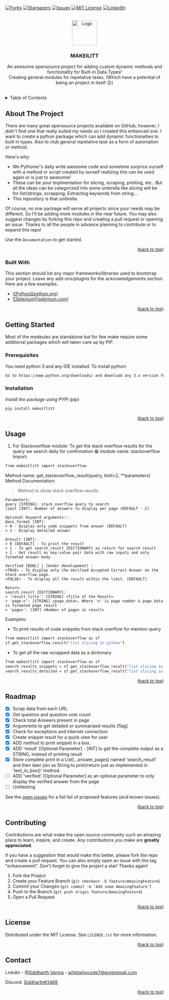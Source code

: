 <a name="readme-top"></a>

<!--
*** Thanks for checking out the README-Template. If you have a suggestion
*** that would make this better, please fork the repo and create a pull request
*** or simply open an issue with the tag "enhancement".
*** Don't forget to give the project a star!
*** Thanks again! Now go create something AMAZING! :D
-->

<!-- PROJECT SHIELDS -->
<!--
*** I'm using markdown "reference style" links for readability.
*** Reference links are enclosed in brackets [ ] instead of parentheses ( ).
*** See the bottom of this document for the declaration of the reference variables
*** for contributors-url, forks-url, etc. This is an optional, concise syntax you may use.
*** https://www.markdownguide.org/basic-syntax/#reference-style-links
-->

[![Forks][forks-shield]][forks-url]
[![Stargazers][stars-shield]][stars-url]
[![Issues][issues-shield]][issues-url]
[![MIT License][license-shield]][license-url]
[![LinkedIn][linkedin-shield]][linkedin-url]

<!-- PROJECT LOGO -->
<br />
<div align="center">
  <a href="https://github.com/siddharthverma-1607/makeitlitt">
    <img src="images/logo.png" alt="Logo" width="80" height="80">
  </a>

  <h3 align="center">MAKEILITT</h3>

  <p align="center">
    An awesome opensource project for adding custom dynamic methods and functionality for Built-in Data Types!<br />Creating general modules for repetative tasks.  (Which have a potential of being an project in itself 😉)
    <br /><br />    
  </p>
</div>

<!-- TABLE OF CONTENTS -->
<details>
  <summary>Table of Contents</summary>
  <ol>
    <li>
      <a href="#about-the-project">About The Project</a>
      <ul>
        <li><a href="#built-with">Built With</a></li>
      </ul>
    </li>
    <li>
      <a href="#getting-started">Getting Started</a>
      <ul>
        <li><a href="#prerequisites">Prerequisites</a></li>
        <li><a href="#installation">Installation</a></li>
      </ul>
    </li>
    <li><a href="#usage">Usage</a></li>
    <li><a href="#roadmap">Roadmap</a></li>
    <li><a href="#contributing">Contributing</a></li>
    <li><a href="#license">License</a></li>
    <li><a href="#contact">Contact</a></li>    
  </ol>
</details>

<!-- ABOUT THE PROJECT -->

## About The Project

There are many great opensource projects available on GitHub; however, I didn't find one that really suited my needs so I created this enhanced one. I want to create a python package which can add dynamic functionaities to built in types. Also to club general repetative task as a form of automation or method.

Here's why:

- We Pythoner's daily write awesome code and sometime surprice ourself with a method or script created by ourself realizing this can be used again or is just to awesome!
- These can be your implmentation for slicing, scraping, printing, etc.. But all the ideas can be categorized into some umbrella like slicing will be for list/strings; scrapping; Extracting keywords from string...
- This repository is that umbrella

Of course, no one package will serve all projects since your needs may be different. So I'll be adding more modules in the near future. You may also suggest changes by forking this repo and creating a pull request or opening an issue. Thanks to all the people in advance planning to contribute or to expand this repo!

Use the `Documentation` to get started.

<p align="right">(<a href="#readme-top">back to top</a>)</p>

### Built With

This section should list any major frameworks/libraries used to bootstrap your project. Leave any add-ons/plugins for the acknowledgements section. Here are a few examples.

- [![Python][python.org]][python-url]
- [![Selenium][selenium.com]][selenium-url]

<p align="right">(<a href="#readme-top">back to top</a>)</p>

<!-- GETTING STARTED -->

## Getting Started

Most of the modeules are standalone but for few make require some additional packages which will taken care up by PIP.

### Prerequisites

You need python 3 and any IDE installed. To install python:

```sh
Go to https://www.python.org/downloads/ and download any 3.x version for python
```

### Installation

_Install the package using PYPI (pip)_

```sh
pip install makeitlitt
```

<p align="right">(<a href="#readme-top">back to top</a>)</p>

<!-- USAGE EXAMPLES -->

## Usage

1. For Stackoverflow module:
   To get the stack overflow results for the query we search daily for confirmation 😁
   module name: stackoverflow
   Import:

```sh
from makeitlitt import stackoverflow
```

Method name: get_stackoverflow_result(query, limit=2, \*\*parameters)
Method Documentation:

> Method to show stack overflow results.

    Parameters:
    query [STRING]: stack overflow query to search
    limit [INT]: Number of answers to display per page (DEFAULT - 2)

    Optional keyword arguments::
    @ans_format [INT]:
    > 0 - Display only code snippets from answer (DEFAULT)
    > 1 - Display detailed answer

    @result [INT]:
    > 0 [DEFAULT] - To print the result
    > 1 - To get search_result {DICTIONARY} as return for search result
    > 2 - Get result as key:value pair data with raw inputs and only formated answer body

    Verified [BOOL] | (Under development) :
    <TRUE> - To display only the Verified Accepted Correct Answer on the Stack overflow page.
    <FALSE> - To display all the result within the limit. [DEFAULT]

    Return:
    search_result {DICTIONARY}:
    > 'result_title': [STRING] <Title of the Result>
    > 'page-n': [STRING] <page_data>, Where 'n' is page number & page_data is formated page result
    > 'pages': [INT] <Number of pages in result>

Examples:

- To print results of code snippets from stack overflow for mention query

```sh
from makeitlitt import stackoverflow as sf
sf.get_stackoverflow_result("list slicing in python")
```

- To get all the raw scrapped data as a dictionary

```sh
from makeitlitt import stackoverflow as sf
search_results_snippets = sf.get_stackoverflow_result("list slicing in python",result=2) #Gets only code snippets from the answer
search_results_detailed = sf.get_stackoverflow_result("list slicing in python",ans_format=1,result=2) #Gets detailed long answer
```

<p align="right">(<a href="#readme-top">back to top</a>)</p>

<!-- ROADMAP -->

## Roadmap

- [x] Scrap data from each URL
- [x] Get question and question vote count
- [x] Check total Answers present in page
- [x] Argumrents to get detailed or summarized results [flag]
- [x] Check for exceptions and internet connection
- [x] Create snippet result for a quick view for user
- [x] ADD method to print snippet in a box.
- [x] ADD 'result' [Optional Parameter] - [INT] to get the complete output as a STRING, instead of printing result
- [x] Store complete print in a List[..,answer_pages] named 'search_result' and then later join as String to print/return just as implemented in 'text_in_box()' method.
- [ ] ADD 'verified' [Optional Parameter] as an optional parameter to only display the verified answer from the page
- [ ] Unittesting

See the [open issues](https://github.com/othneildrew/Best-README-Template/issues) for a full list of proposed features (and known issues).

<p align="right">(<a href="#readme-top">back to top</a>)</p>

<!-- CONTRIBUTING -->

## Contributing

Contributions are what make the open source community such an amazing place to learn, inspire, and create. Any contributions you make are **greatly appreciated**.

If you have a suggestion that would make this better, please fork the repo and create a pull request. You can also simply open an issue with the tag "enhancement".
Don't forget to give the project a star! Thanks again!

1. Fork the Project
2. Create your Feature Branch (`git checkout -b feature/AmazingFeature`)
3. Commit your Changes (`git commit -m 'Add some AmazingFeature'`)
4. Push to the Branch (`git push origin feature/AmazingFeature`)
5. Open a Pull Request

<p align="right">(<a href="#readme-top">back to top</a>)</p>

<!-- LICENSE -->

## License

Distributed under the MIT License. See `LICENSE.txt` for more information.

<p align="right">(<a href="#readme-top">back to top</a>)</p>

<!-- CONTACT -->

## Contact

Linkdln - [@Siddharth Verma](https://www.linkedin.com/in/siddharth-verma-99b54a117/) - artistwhocode7@protonmail.com

Discord: [Siddharth#3469](https://discordapp.com/users/Siddharth#3469)

<p align="right">(<a href="#readme-top">back to top</a>)</p>

<!-- MARKDOWN LINKS & IMAGES -->
<!-- https://www.markdownguide.org/basic-syntax/#reference-style-links -->

[forks-shield]: https://img.shields.io/github/forks/siddharthverma-1607/makeitlitt.svg?style=for-the-badge
[forks-url]: https://github.com/siddharthverma-1607/makeitlitt/network/members
[stars-shield]: https://img.shields.io/github/stars/siddharthverma-1607/makeitlitt.svg?style=for-the-badge
[stars-url]: https://github.com/siddharthverma-1607/makeitlitt/stargazers
[issues-shield]: https://img.shields.io/github/issues/siddharthverma-1607/makeitlitt.svg?style=for-the-badge
[issues-url]: https://github.com/siddharthverma-1607/makeitlitt/issues
[license-shield]: https://img.shields.io/github/license/siddharthverma-1607/makeitlitt.svg?style=for-the-badge
[license-url]: https://github.com/siddharthverma-1607/makeitlitt/blob/main/LICENSE
[linkedin-shield]: https://img.shields.io/badge/-LinkedIn-black.svg?style=for-the-badge&logo=linkedin&colorB=555
[linkedin-url]: https://www.linkedin.com/in/siddharth-verma-99b54a117/
[python]: https://img.shields.io/badge/python%20v3.7-000000?style=for-the-badge&logo=python&logoColor=green
[python-url]: https://www.python.org/
[selenium]: https://img.shields.io/badge/Selenium-DD0031?style=for-the-badge&logo=selenium&logoColor=white
[selenium-url]: https://www.selenium.dev/
